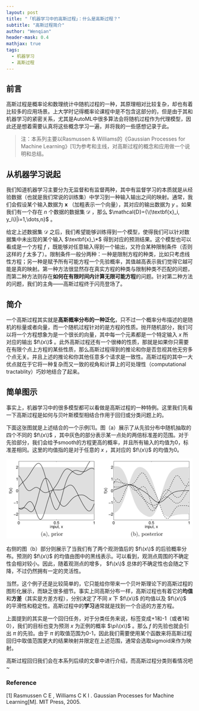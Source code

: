 ```yaml
---
layout: post
title: "「机器学习中的高斯过程」：什么是高斯过程？"
subtitle: "高斯过程简介"
author: "Wenqian"
header-mask: 0.4
mathjax: true
tags:
  - 机器学习
  - 高斯过程
---
```


## 前言
高斯过程是概率论和数理统计中随机过程的一种，其原理相对比较复杂，却也有着比较多的应用场景。上大学时记得概率论课程中是不包含这部分的，但是由于其和机器学习的紧密关系，尤其是AutoML中很多算法会将随机过程作为代理模型，因此还是想着需要认真将这些概念学习一遍，并将我的一些感想记录于此。

> 注：本系列主要以Rasmussen & Williams的《Gaussian Processes for Machine Learning》[1]为参考和主线，对高斯过程的概念和应用做一个说明和总结。

## 从机器学习说起
我们知道机器学习主要分为无监督和有监督两种，其中有监督学习的本质就是从经验数据（也就是我们常说的训练集）中学习到一种输入输出之间的映射。通常，我们会假设某个输入数据为 $\textbf{x}$ （加粗表示一个向量），其对应的输出数据为 $y$ 。如果我们有一个存在 $n$ 个数据的数据集 $\mathcal{D}$ ，那么 $\mathcal{D}={\(\textbf{x}_i, y_i\)|i=1,\dots,n}$ 。

给定上述数据集 $\mathcal{D}$ 之后，我们希望能够训练得到一个模型，使得我们可以针对数据集中未出现的某个输入 $\textbf{x}_\*$ 得到对应的预测结果。这个模型也可以看成是一个方程 $f$ ，既能够对任意输入得到一个输出，又符合某种限制条件（否则这样的 $f$ 太多了）。限制条件一般分两种：一种是限制方程的种类，比如只考虑线性方程；另一种是赋予所有可能方程一个先验概率，其值越高表示我们觉得它越可能是真的映射。第一种方法很显然存在真实方程的种类与限制种类不匹配的问题，而第二种方法则存在**如何在有限时间内计算无限可能方程**的问题。针对第二种方法的问题，我们的主角——高斯过程终于闪亮登场了。

## 简介
一个高斯过程其实就是**高斯概率分布的一种泛化**，只不过一个概率分布描述的是随机的标量或者向量，而一个随机过程针对的是方程的性质。抛开随机部分，我们可以将一个方程想象为是一个很长的向量，其中每一个元素都是一个特定输入 $x$ 所对应的输出 $f\(x\)$ 。此外高斯过程还有一个很棒的性质，那就是如果你只需要在有限个点上方程的某些性质，那么高斯过程得到的推论和你是否忽视其他无穷多个点无关。并且上述的推论和你其他任意多个请求是一致性。高斯过程的其中一大优点就在于它将一种复杂而又一致的视角和计算上的可处理性（computational tractablity）巧妙地结合了起来。

## 简单图示
事实上，机器学习中的很多模型都可以看做是高斯过程的一种特例。这里我们先看一下高斯过程是如何与贝叶斯模型相结合作用于回归或分类问题上的。

下面这张图就是上述结合的一个示例[1]。图（a）展示了从先验分布中随机抽取的四个不同的 $f\(x\)$ ，其中灰色的部分表示某一点处的两倍标准差的范围。对于先验部分，我们会给予smooth的方程更高的概率，并且所有输入的均值为0，标准差相同。这里的均值指的是对于任意的 $x$ ，其对应的 $f\(x\)$ 的均值为0。

![img](/img/in-post/ml/gp/gp1-1.png)

右侧的图（b）部分则展示了当我们有了两个观测值后的 $f\(x\)$ 的后验概率分布。预测的 $f\(x\)$ 的均值由图中的黑线表示。可以看到，观测点周围的不确定性会相对较小。因此，随着观测点的增多， $f\(x\)$ 总体的不确定性也会随之下降，不过仍然拥有一定的灵活性。

当然，这个例子还是比较简单的，它只能给你带来一个贝叶斯理论下的高斯过程的图形化展示，而缺乏很多细节。事实上同高斯分布一样，高斯过程也有着它的**均值**和**方差**（其实是方差方程），分别决定了不同 $x$ 下 $f\(x\)$ 的均值以及 $f\(x\)$ 的平滑性和稳定性。高斯过程中的**学习**通常就是找到一个合适的方差方程。

上面提到的其实是一个回归任务，对于分类任务来说，标签变成+1和-1（或者1和0），我们的目标也变为预测 $x$ 为正例的概率 $\pi\(x\)$ 。那么 $f$ 的先验也就会引出 $\pi$ 的先验。由于 $\pi$ 的取值范围为0-1，因此我们需要使用某个函数来将高斯过程回归中取值范围更大的结果映射并限定在上述范围，通常会选取sigmoid来作为映射。

高斯过程回归我们会在本系列后续的文章中进行介绍，而高斯过程分类则看情况吧~

### Reference
[1] Rasmussen C E , Williams C K I . Gaussian Processes for Machine Learning[M]. MIT Press, 2005.
